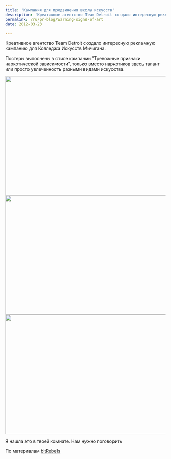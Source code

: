 ```yaml
---
title: 'Кампания для продвижения школы искусств'
description: 'Креативное агентство Team Detroit создало интересную рекламную кампанию для Колледжа Искусств Мичигана.'
permalink: /ru/pr-blog/warning-signs-of-art
date: 2012-03-23

---
```


Креативное агентство Team Detroit создало интересную рекламную кампанию для Колледжа Искусств Мичигана.

Постеры выполнены в стиле кампании "Тревожные признаки наркотической зависимости",  только вместо наркотиков здесь талант или просто увлеченность разными видами искусства.

<img src="{{ site.assets }}/upload/know-the-warning-sign-of-art-07-610x394.jpg" alt="" class="post__img" width="580" height="375">

<img src="{{ site.assets }}/upload/know-the-warning-sign-of-art-01-610x394.jpg" alt="" class="post__img" width="580" height="375">

<img src="{{ site.assets }}/upload/know-the-warning-sign-of-art-06-610x394.jpg" alt="" class="post__img" width="580" height="375">

Я нашла это в твоей комнате. Нам нужно поговорить

По материалам <a href="https://www.bitrebels.com/design/know-the-warning-signs-of-art-humor/">bitRebels</a>

